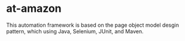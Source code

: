 # at-amazon
This automation framework is based on the page object model desgin pattern, which using Java, Selenium, JUnit, and Maven.

